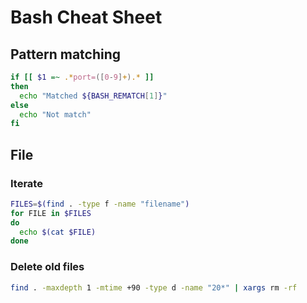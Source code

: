# Bash Cheat Sheet

## Pattern matching
```sh
if [[ $1 =~ .*port=([0-9]+).* ]]
then
  echo "Matched ${BASH_REMATCH[1]}"
else
  echo "Not match"
fi

```

## File
### Iterate
```sh
FILES=$(find . -type f -name "filename")
for FILE in $FILES
do
  echo $(cat $FILE)
done
```
### Delete old files
```sh
find . -maxdepth 1 -mtime +90 -type d -name "20*" | xargs rm -rf
```
